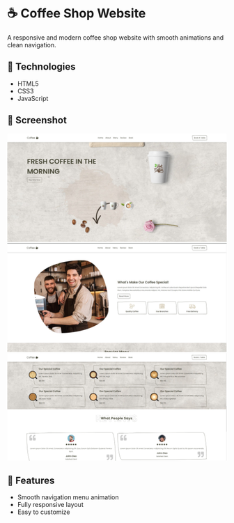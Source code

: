 # ☕ Coffee Shop Website

A responsive and modern coffee shop website with smooth animations and clean navigation.

## 🚀 Technologies

- HTML5  
- CSS3  
- JavaScript  
## 📸 Screenshot

![Screenshot](screenshots/10.jpg)
![Screenshot](screenshots/11.jpg)
![Screenshot](screenshots/12.jpg)
## 🔧 Features

- Smooth navigation menu animation  
- Fully responsive layout  
- Easy to customize